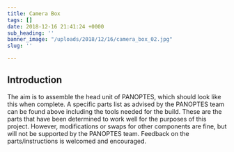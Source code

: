 ```yaml
---
title: Camera Box
tags: []
date: 2018-12-16 21:41:24 +0000
sub_heading: ''
banner_image: "/uploads/2018/12/16/camera_box_02.jpg"
slug: ''

---
```

## Introduction

The aim is to assemble the head unit of PANOPTES, which should look like this when complete. A specific parts list as advised by the PANOPTES team can be found above including the tools needed for the build. These are the parts that have been determined to work well for the purposes of this project. However, modifications or swaps for other components are fine, but will not be supported by the PANOPTES team. Feedback on the parts/instructions is welcomed and encouraged.